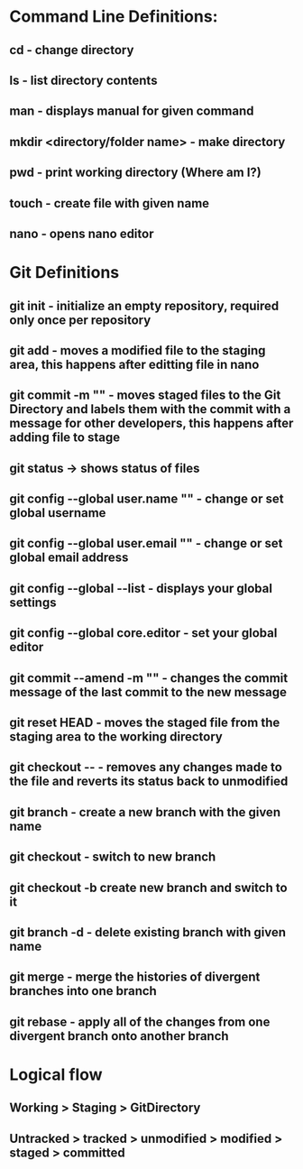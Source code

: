 # Command Line Definitions:

## cd - change directory

## ls - list directory contents

## man <command> - displays manual for given command

## mkdir <directory/folder name> - make directory

## pwd - print working directory (Where am I?)

## touch <filename> - create file with given name

## nano <file> - opens nano editor

# Git Definitions

## git init - initialize an empty repository, required only once per repository

## git add <file name> - moves a modified file to the staging area, this happens after editting file in nano

## git commit -m "<message>" - moves staged files to the Git Directory and labels them with the commit with a message for other developers, this happens after adding file to stage

## git status -> shows status of files

## git config --global user.name "<name>" - change or set global username

## git config --global user.email "<email>" - change or set global email address

## git config --global --list - displays your global settings

## git config --global core.editor <editor of choice> - set your global editor

## git commit --amend -m "<new message>" - changes the commit message of the last commit to the new message

## git reset HEAD <filename> - moves the staged file from the staging area to the working directory

## git checkout -- <filename> - removes any changes made to the file and reverts its status back to unmodified

## git branch <branchname> - create a new branch with the given name

## git checkout <branchname> - switch to new branch

## git checkout -b <branch name> create new branch and switch to it

## git branch -d <branchname> - delete existing branch with given name

## git merge - merge the histories of divergent branches into one branch

## git rebase - apply all of the changes from one divergent branch onto another branch

# Logical flow

## Working > Staging > GitDirectory

## Untracked > tracked > unmodified > modified > staged > committed
